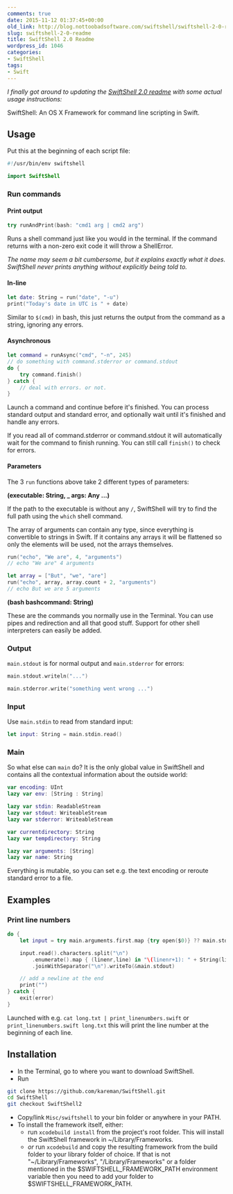 ```yaml
---
comments: true
date: 2015-11-12 01:37:45+00:00
old_link: http://blog.nottoobadsoftware.com/swiftshell/swiftshell-2-0-readme/
slug: swiftshell-2-0-readme
title: SwiftShell 2.0 Readme
wordpress_id: 1046
categories:
- SwiftShell
tags:
- Swift
---
```


_I finally got around to updating the [SwiftShell 2.0 readme](https://github.com/kareman/SwiftShell/tree/2.1) with some actual usage instructions:_

SwiftShell: An OS X Framework for command line scripting in Swift.

<!-- more -->

## Usage

Put this at the beginning of each script file:


    
```swift
#!/usr/bin/env swiftshell

import SwiftShell
```

### Run commands

#### Print output



```swift
try runAndPrint(bash: "cmd1 arg | cmd2 arg") 
```

Runs a shell command just like you would in the terminal. If the command returns with a non-zero exit code it will throw a ShellError.

_The name may seem a bit cumbersome, but it explains exactly what it does. SwiftShell never prints anything without explicitly being told to._

<!-- more -->

#### In-line



```swift
let date: String = run("date", "-u")
print("Today's date in UTC is " + date)
```

Similar to `$(cmd)` in bash, this just returns the output from the command as a string, ignoring any errors.

#### Asynchronous



```swift
let command = runAsync("cmd", "-n", 245)
// do something with command.stderror or command.stdout
do {
    try command.finish()
} catch {
    // deal with errors. or not.
}
```

Launch a command and continue before it's finished. You can process standard output and standard error, and optionally wait until it's finished and handle any errors.

If you read all of command.stderror or command.stdout it will automatically wait for the command to finish running. You can still call `finish()` to check for errors.

#### Parameters

The 3 `run` functions above take 2 different types of parameters:

**(executable: String, _ args: Any ...)**

If the path to the executable is without any `/`, SwiftShell will try to find the full path using the `which` shell command.

The array of arguments can contain any type, since everything is convertible to strings in Swift. If it contains any arrays it will be flattened so only the elements will be used, not the arrays themselves.



```swift
run("echo", "We are", 4, "arguments")
// echo "We are" 4 arguments

let array = ["But", "we", "are"]
run("echo", array, array.count + 2, "arguments")
// echo But we are 5 arguments
```

**(bash bashcommand: String)**

These are the commands you normally use in the Terminal. You can use pipes and redirection and all that good stuff. Support for other shell interpreters can easily be added.

### Output

`main.stdout` is for normal output and `main.stderror` for errors:



```swift
main.stdout.writeln("...")

main.stderror.write("something went wrong ...")
```

### Input

Use `main.stdin` to read from standard input:



```swift
let input: String = main.stdin.read()
```

### Main

So what else can `main` do? It is the only global value in SwiftShell and contains all the contextual information about the outside world:



```swift
var encoding: UInt
lazy var env: [String : String]

lazy var stdin: ReadableStream
lazy var stdout: WriteableStream
lazy var stderror: WriteableStream

var currentdirectory: String
lazy var tempdirectory: String

lazy var arguments: [String]
lazy var name: String
```

Everything is mutable, so you can set e.g. the text encoding or reroute standard error to a file.

## Examples

### Print line numbers



```swift
do {
    let input = try main.arguments.first.map {try open($0)} ?? main.stdin

    input.read().characters.split("\n")
        .enumerate().map { (linenr,line) in "\(linenr+1): " + String(line) }
        .joinWithSeparator("\n").writeTo(&main.stdout)

    // add a newline at the end
    print("")
} catch {
    exit(error)
}
```

Launched with e.g. `cat long.txt | print_linenumbers.swift` or `print_linenumbers.swift long.txt` this will print the line number at the beginning of each line.

## Installation

* In the Terminal, go to where you want to download SwiftShell.
* Run
```bash    
git clone https://github.com/kareman/SwiftShell.git
cd SwiftShell
git checkout SwiftShell2
```
* Copy/link `Misc/swiftshell` to your bin folder or anywhere in your PATH.
* To install the framework itself, either:
  * run `xcodebuild install` from the project's root folder. This will install the SwiftShell framework in ~/Library/Frameworks.
  * _or_ run `xcodebuild` and copy the resulting framework from the build folder to your library folder of choice. If that is not "~/Library/Frameworks", "/Library/Frameworks" or a folder mentioned in the $SWIFTSHELL_FRAMEWORK_PATH environment variable then you need to add your folder to $SWIFTSHELL_FRAMEWORK_PATH.


